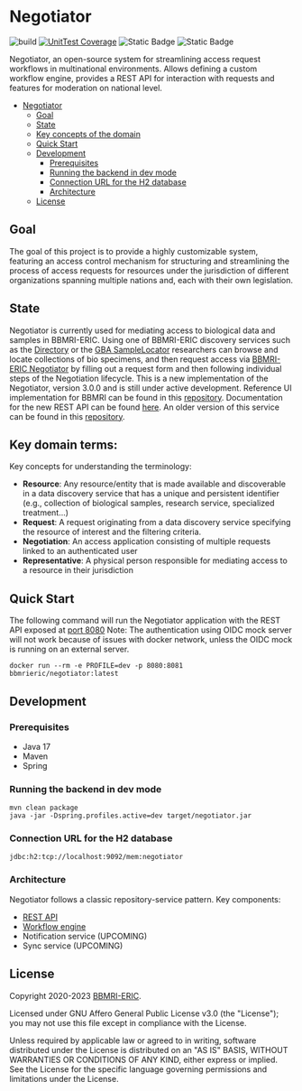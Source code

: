 # Negotiator

![build](https://github.com/BBMRI-ERIC/negotiator-v3/actions/workflows/CI.yml/badge.svg?)
[![UnitTest Coverage](https://codecov.io/github/BBMRI-ERIC/negotiator-v3/graph/badge.svg?token=YN9M34IM3S)](https://codecov.io/github/BBMRI-ERIC/negotiator-v3)
![Static Badge](https://img.shields.io/badge/Java%20Code%20Style-Google-orange)
![Static Badge](https://img.shields.io/badge/Docker-bbmrieric%2Fnegotiator-blue)

Negotiator, an open-source system for streamlining access request workflows in multinational environments.
Allows defining a custom workflow engine, provides a REST API for interaction with requests and features
for moderation on national level.

<!-- TOC -->
* [Negotiator](#negotiator)
  * [Goal](#goal)
  * [State](#state)
  * [Key concepts of the domain](#key-concepts-of-the-domain)
  * [Quick Start](#quick-start)
  * [Development](#development)
    * [Prerequisites](#prerequisites)
    * [Running the backend in dev mode](#running-the-backend-in-dev-mode)
    * [Connection URL for the H2 database](#connection-url-for-the-h2-database)
    * [Architecture](#architecture)
  * [License](#license)
<!-- TOC -->

## Goal

The goal of this project is to provide a highly customizable system, featuring an access control mechanism
for structuring and streamlining the process of access requests for resources under the jurisdiction of different
organizations spanning multiple nations and, each with their own legislation.

## State

Negotiator is currently used for mediating access to biological data and samples in BBMRI-ERIC. Using one of BBMRI-ERIC
discovery services such as the [Directory](https://directory.bbmri-eric.eu/#/) or
the [GBA SampleLocator](https://samplelocator.bbmri.de/) researchers
can browse and locate collections of bio specimens, and then request access
via [BBMRI-ERIC Negotiator](https://negotiator.bbmri-eric.eu/)
by filling out a request form and then following individual steps of the Negotiation lifecycle.
This is a new implementation of the Negotiator, version 3.0.0 and is still under active development.
Reference UI implementation for BBMRI can be found in this [repository](https://github.com/BBMRI-ERIC/negotiator-v3-frontend).
Documentation for
the new REST API can be found [here](https://negotiator-v3.bbmri-eric.eu/api/swagger-ui/index.html).
An older version of this service can be found in this [repository](https://github.com/BBMRI-ERIC/negotiator.bbmri).
## Key domain terms:
Key concepts for understanding the terminology:
- **Resource**: Any resource/entity that is made available and discoverable in a data discovery service that has a unique and persistent identifier
(e.g., collection of biological samples, research service, specialized treatment...)
- **Request**: A request originating from a data discovery service specifying the resource of interest and the filtering criteria.
- **Negotiation**: An access application consisting of multiple requests linked to an authenticated user
- **Representative**: A physical person responsible for mediating access to a resource in their jurisdiction
## Quick Start

The following command will run the Negotiator application with the REST API exposed
at [port 8080](http://localhost:8080)
Note: The authentication using OIDC mock server will not work because of issues with docker network, unless the OIDC
mock is running
on an external server.

```shell
docker run --rm -e PROFILE=dev -p 8080:8081 bbmrieric/negotiator:latest
```

## Development

### Prerequisites

- Java 17
- Maven
- Spring

### Running the backend in dev mode

```shell
mvn clean package
java -jar -Dspring.profiles.active=dev target/negotiator.jar
```

### Connection URL for the H2 database

``
jdbc:h2:tcp://localhost:9092/mem:negotiator
``
### Architecture
Negotiator follows a classic repository-service pattern. Key components:
- [REST API](docs/REST.md)
- [Workflow engine](docs/LIFECYCLE.md)
- Notification service (UPCOMING)
- Sync service (UPCOMING)
## License
Copyright 2020-2023 [BBMRI-ERIC](https://bbmri-eric.eu).

Licensed under GNU Affero General Public License v3.0 (the "License");
you may not use this file except in compliance with the License.

Unless required by applicable law or agreed to in writing, software distributed under the License is distributed on an "AS IS" BASIS, WITHOUT WARRANTIES OR CONDITIONS OF ANY KIND, either express or implied. See the License for the specific language governing permissions and limitations under the License.
